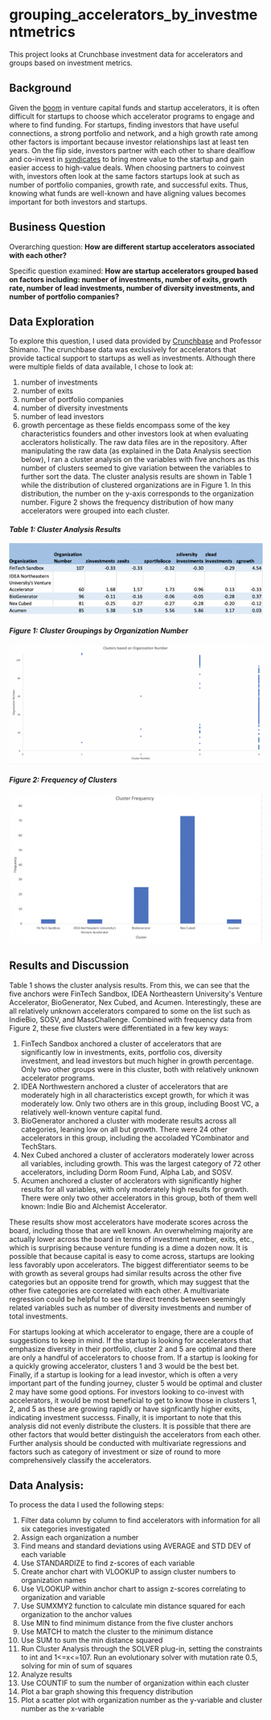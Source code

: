 # grouping_accelerators_by_investmentmetrics
This project looks at Crunchbase investment data for accelerators and groups based on investment metrics. 

## Background
Given the [boom](https://hbr.org/2016/03/what-startup-accelerators-really-do) in venture capital funds and startup accelerators, it is often difficult for startups to choose which accelerator programs to engage and where to find funding. For startups, finding investors that have useful connections, a strong portfolio and network, and a high growth rate among other factors is important because investor relationships last at least ten years. On the flip side, investors partner with each other to share dealflow and co-invest in [syndicates](https://startupxplore.com/en/blog/basics-startup-syndicate-funding/) to bring more value to the startup and gain easier access to high-value deals. When choosing partners to coinvest with, investors often look at the same factors startups look at such as number of portfolio companies, growth rate, and successful exits. Thus, knowing what funds are well-known and have aligning values becomes important for both investors and startups. 

## Business Question
Overarching question: **How are different startup accelerators associated with each other?**

Specific question examined: **How are startup accelerators grouped based on factors including: number of investments, number of exits, growth rate, number of lead investments, number of diversity investments, and number of portfolio companies?**

## Data Exploration
To explore this question, I used data provided by [Crunchbase](https://github.com/jhu-business-analytics/excel-clustering-crunchbase) and Professor Shimano. The crunchbase data was exclusively for accelerators that provide tactical support to startups as well as investments. Although there were multiple fields of data available, I chose to look at:
  1. number of investments
  2. number of exits
  3. number of portfolio companies
  4. number of diversity investments
  5. number of lead investors
  6. growth percentage
as these fields encompass some of the key characteristics founders and other investors look at when evaluating acclerators holistically. The raw data files are in the repository. After manipulating the raw data (as explained in the Data Analysis seection below), I ran a cluster analysis on the variables with five anchors as this number of clusters seemed to give variation between the variables to further sort the data. The cluster analysis results are shown in Table 1 while the distribution of clustered organizations are in Figure 1. In this distribution, the number on the y-axis corresponds to the organization number. Figure 2 shows the frequency distribution of how many accelerators were grouped into each cluster. 

#### *Table 1: Cluster Analysis Results*
![](table1.png)
#### *Figure 1: Cluster Groupings by Organization Number*
![](fig1.png)
#### *Figure 2: Frequency of Clusters*
![](fig2.png)

## Results and Discussion
Table 1 shows the cluster analysis results. From this, we can see that the five anchors were FinTech Sandbox, IDEA Northeastern University's Venture Accelerator, BioGenerator, Nex Cubed, and Acumen. Interestingly, these are all relatively unknown accelerators compared to some on the list such as IndieBio, SOSV, and MassChallenge. Combined with frequency data from Figure 2, these five clusters were differentiated in a few key ways: 
  1. FinTech Sandbox anchored a cluster of accelerators that are significantly low in investments, exits, portfolio cos, diversity investment, and lead investors but much higher in growth percentage. Only two other groups were in this cluster, both with relatively unknown accelerator programs.
  2. IDEA Northwestern anchored a cluster of accelerators that are moderately high in all characteristics except growth, for which it was moderately low. Only two others are in this group, including Boost VC, a relatively well-known venture capital fund. 
  3. BioGenerator anchored a cluster with moderate results across all categories, leaning low on all but growth. There were 24 other accelerators in this group, including the accoladed YCombinator and TechStars. 
  4. Nex Cubed anchored a cluster of acclerators moderately lower across all variables, including growth. This was the largest category of 72 other accelerators, including Dorm Room Fund, Alpha Lab, and SOSV. 
  5. Acumen anchored a cluster of acclerators with significantly higher results for all variables, with only moderately high results for growth. There were only two other accelerators in this group, both of them well known: Indie Bio and Alchemist Accelerator.  

These results show most accelerators have moderate scores across the board, including those that are well known. An overwhelming majority are actually lower across the board in terms of investment number, exits, etc., which is surprising because venture funding is a dime a dozen now. It is possible that because capital is easy to come across, startups are looking less favorably upon accelerators. The biggest differentiator seems to be with growth as several groups had similar results across the other five categories but an opposite trend for growth, which may suggest that the other five categories are correlated with each other. A multivariate regression could be helpful to see the direct trends between seemingly related variables such as number of diversity investments and number of total investments. 

For startups looking at which accelerator to engage, there are a couple of suggestions to keep in mind. If the startup is looking for accelerators that emphasize diversity in their portfolio, cluster 2 and 5 are optimal and there are only a handful of accelerators to choose from. If a startup is looking for a quickly growing accelerator, clusters 1 and 3 would be the best bet. Finally, if a startup is looking for a lead investor, which is often a very important part of the funding journey, cluster 5 would be optimal and cluster 2 may have some good options. For investors looking to co-invest with accelerators, it would be most beneficial to get to know those in clusters 1, 2, and 5 as these are growing rapidly or have signficantly higher exits, indicating investment successs. Finally, it is important to note that this analysis did not evenly distribute the clusters. It is possible that there are other factors that would better distinguish the accelerators from each other. Further analysis should be conducted with multivariate regressions and factors such as category of investment or size of round to more comprehensively classify the accelerators. 


## Data Analysis:
To process the data I used the following steps:
1. Filter data column by column to find accelerators with information for all six categories investigated
2. Assign each organization a number
3. Find means and standard deviations using AVERAGE and STD DEV of each variable 
4. Use STANDARDIZE to find z-scores of each variable
5. Create anchor chart with VLOOKUP to assign cluster numbers to organization names
6. Use VLOOKUP within anchor chart to assign z-scores correlating to organization and variable
7. Use SUMXMY2 function to calculate min distance squared for each organization to the anchor values
8. Use MIN to find minimum distance from the five cluster anchors
9. Use MATCH to match the cluster to the minimum distance
10. Use SUM to sum the min distance squared 
11. Run Cluster Analysis through the SOLVER plug-in, setting the constraints to int and 1<=x<=107. Run an evolutionary solver with mutation rate 0.5, solving for min of sum of squares
12. Analyze results
13. Use COUNTIF to sum the number of organization within each cluster
14. Plot a bar graph showing this frequency distribution
15. Plot a scatter plot with organization number as the y-variable and cluster number as the x-variable
